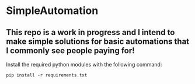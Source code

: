 # SimpleAutomation

## This repo is a work in progress and I intend to make simple solutions for basic automations that I commonly see people paying for!
 
Install the required python modules with the following command:

    pip install -r requirements.txt
